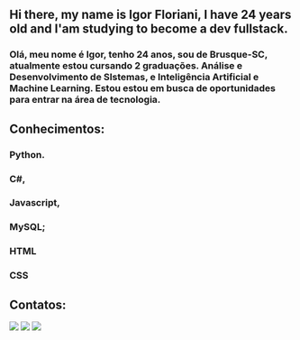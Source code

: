 ## Hi there, my name is Igor Floriani, I have 24 years old and I'am studying to become a dev fullstack.

###   Olá, meu nome é Igor,  tenho 24 anos, sou de Brusque-SC, atualmente estou cursando 2 graduações. Análise e Desenvolvimento de SIstemas, e Inteligência Artificial e Machine Learning. Estou estou em busca de oportunidades para entrar na área de tecnologia.

## Conhecimentos:
### Python.
### C#,
### Javascript,
### MySQL;
### HTML
### CSS

## Contatos:

<div>
<a href="https://www.instagram.com/florianiigor/" target="_blank"><img loading="lazy" src="https://img.shields.io/badge/-Instagram-%23E4405F?style=for-the-badge&logo=instagram&logoColor=white" target="_blank"></a>
<a href = "florianiigor@gmail.com"><img loading="lazy" src="https://img.shields.io/badge/Gmail-D14836?style=for-the-badge&logo=gmail&logoColor=white" target="_blank"></a>
<a href="https://www.linkedin.com/in/florianiigor/" target="_blank"><img loading="lazy" src="https://img.shields.io/badge/-LinkedIn-%230077B5?style=for-the-badge&logo=linkedin&logoColor=white" target="_blank"></a>   
</div>
